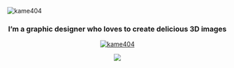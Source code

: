 ![kame404](https://user-images.githubusercontent.com/54836559/221407025-30bb7f05-b923-4fdc-b234-8378990bb779.jpg)
<h3 align="center">I’m a graphic designer who loves to create delicious 3D images</h3>

<p align="center"> <a href="https://twitter.com/kame404" target="blank"><img src="https://img.shields.io/twitter/follow/kame404?logo=twitter&style=for-the-badge" alt="kame404" /></a></p>

<div align="center"/>
 <img src="https://github-readme-stats.vercel.app/api?username=kame404&show_icons=true&hide=prs,issues,contribs&hide_rank=true" />
</div>
